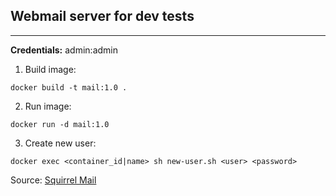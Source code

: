 ## **Webmail server for dev tests**

****
**Credentials:** admin:admin

1. Build image:
```
docker build -t mail:1.0 .
```
2. Run image:
```
docker run -d mail:1.0
```
3. Create new user:
```
docker exec <container_id|name> sh new-user.sh <user> <password>
```
Source: <a href="https://sourceforge.net/projects/squirrelmail/files/stable/1.4.22/squirrelmail-webmail-1.4.22.zip">Squirrel Mail</a>